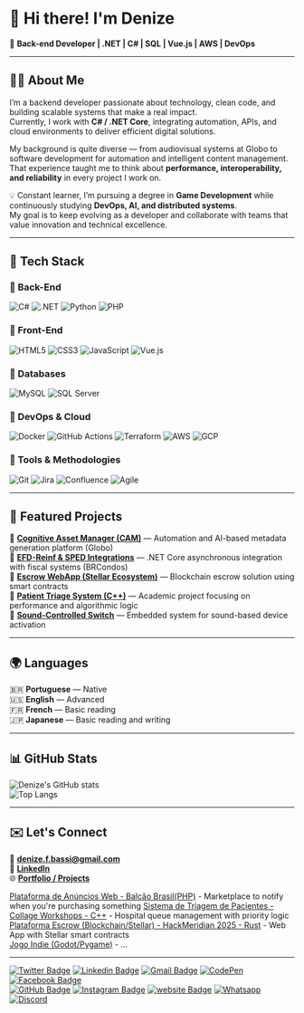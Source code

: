 # 👋 Hi there! I'm Denize  

🎯 **Back-end Developer | .NET | C# | SQL | Vue.js | AWS | DevOps**

---

## 👩‍💻 About Me  

I’m a backend developer passionate about technology, clean code, and building scalable systems that make a real impact.  
Currently, I work with **C# / .NET Core**, integrating automation, APIs, and cloud environments to deliver efficient digital solutions.  

My background is quite diverse — from audiovisual systems at Globo to software development for automation and intelligent content management.  
That experience taught me to think about **performance, interoperability, and reliability** in every project I work on.  

💡 Constant learner, I’m pursuing a degree in **Game Development** while continuously studying **DevOps, AI, and distributed systems**.  
My goal is to keep evolving as a developer and collaborate with teams that value innovation and technical excellence.  

---

## 🧠 Tech Stack

### 🔹 Back-End  
![C#](https://img.shields.io/badge/C%23-239120?style=for-the-badge&logo=c-sharp&logoColor=white)
![.NET](https://img.shields.io/badge/.NET-512BD4?style=for-the-badge&logo=dotnet&logoColor=white)
![Python](https://img.shields.io/badge/Python-3776AB?style=for-the-badge&logo=python&logoColor=white)
![PHP](https://img.shields.io/badge/PHP-777BB4?style=for-the-badge&logo=php&logoColor=white)

### 🔹 Front-End  
![HTML5](https://img.shields.io/badge/HTML5-E34F26?style=for-the-badge&logo=html5&logoColor=white)
![CSS3](https://img.shields.io/badge/CSS3-1572B6?style=for-the-badge&logo=css3&logoColor=white)
![JavaScript](https://img.shields.io/badge/JavaScript-F7DF1E?style=for-the-badge&logo=javascript&logoColor=black)
![Vue.js](https://img.shields.io/badge/Vue.js-35495E?style=for-the-badge&logo=vue.js&logoColor=4FC08D)

### 🔹 Databases  
![MySQL](https://img.shields.io/badge/MySQL-4479A1?style=for-the-badge&logo=mysql&logoColor=white)
![SQL Server](https://img.shields.io/badge/SQL%20Server-CC2927?style=for-the-badge&logo=microsoftsqlserver&logoColor=white)

### 🔹 DevOps & Cloud  
![Docker](https://img.shields.io/badge/Docker-2496ED?style=for-the-badge&logo=docker&logoColor=white)
![GitHub Actions](https://img.shields.io/badge/GitHub_Actions-2088FF?style=for-the-badge&logo=github-actions&logoColor=white)
![Terraform](https://img.shields.io/badge/Terraform-623CE4?style=for-the-badge&logo=terraform&logoColor=white)
![AWS](https://img.shields.io/badge/AWS-232F3E?style=for-the-badge&logo=amazonaws&logoColor=white)
![GCP](https://img.shields.io/badge/GCP-4285F4?style=for-the-badge&logo=googlecloud&logoColor=white)

### 🔹 Tools & Methodologies  
![Git](https://img.shields.io/badge/Git-F05032?style=for-the-badge&logo=git&logoColor=white)
![Jira](https://img.shields.io/badge/Jira-0052CC?style=for-the-badge&logo=jira&logoColor=white)
![Confluence](https://img.shields.io/badge/Confluence-172B4D?style=for-the-badge&logo=confluence&logoColor=white)
![Agile](https://img.shields.io/badge/Agile-007ACC?style=for-the-badge&logo=scrumalliance&logoColor=white)

---

## 🚀 Featured Projects  

🔹 [**Cognitive Asset Manager (CAM)**](#) — Automation and AI-based metadata generation platform (Globo)  
🔹 [**EFD-Reinf & SPED Integrations**](#) — .NET Core asynchronous integration with fiscal systems (BRCondos)  
🔹 [**Escrow WebApp (Stellar Ecosystem)**](#) — Blockchain escrow solution using smart contracts  
🔹 [**Patient Triage System (C++)**](#) — Academic project focusing on performance and algorithmic logic  
🔹 [**Sound-Controlled Switch**](#) — Embedded system for sound-based device activation  

---

## 🌍 Languages  

🇧🇷 **Portuguese** — Native  
🇺🇸 **English** — Advanced  
🇫🇷 **French** — Basic reading  
🇯🇵 **Japanese** — Basic reading and writing  

---

## 📊 GitHub Stats  

![Denize's GitHub stats](https://github-readme-stats.vercel.app/api?username=debafig&hide=contribs&count_private=true&show_icons=true)   
![Top Langs](https://github-readme-stats.vercel.app/api/top-langs/?username=debafig&layout=compact&hide=css)

---

## ✉️ Let's Connect  

📧 **denize.f.bassi@gmail.com**  
💼 [**LinkedIn**](https://www.linkedin.com/in/denizebassi/)  
🌐 [**Portfolio / Projects**](https://github.com/DeBaFig?tab=repositories)

[Plataforma de Anúncios Web - Balcão Brasil(PHP)](https://github.com/DeBaFig/ProjetoEntra21-22-PHP) - Marketplace to notify when you're purchasing something
[Sistema de Triagem de Pacientes - Collage Workshops - C++](https://github.com/DeBaFig/2nd-term) - Hospital queue management with priority logic  
[Plataforma Escrow (Blockchain/Stellar) - HackMeridian 2025 - Rust](https://github.com/DeBaFig/meridian_delivery_project) - Web App with Stellar smart contracts  
[Jogo Indie (Godot/Pygame)](#) - ...

<hr>  

[![Twitter Badge](https://img.shields.io/badge/Twitter-1DA1F2?style=for-the-badge&logo=twitter&logoColor=white)](https://twitter.com/Dbassi91)  [![Linkedin Badge](https://img.shields.io/badge/LinkedIn-0077B5?style=for-the-badge&logo=linkedin&logoColor=white)](https://www.linkedin.com/in/dbfigueiredo/)   [![Gmail Badge](	https://img.shields.io/badge/Gmail-D14836?style=for-the-badge&logo=gmail&logoColor=white)](mailto:denize.f.bassi@gmail.com)   [![CodePen](https://img.shields.io/badge/Codepen-000000?style=for-the-badge&logo=codepen&logoColor=white)](https://codepen.io/debafig)   [![Facebook Badge](https://img.shields.io/badge/Facebook-1877F2?style=for-the-badge&logo=facebook&logoColor=white)](https://www.facebook.com/d.bassi91/)  
[![GitHub Badge](https://img.shields.io/badge/GitHub-100000?style=for-the-badge&logo=github&logoColor=white)](https://github.com/DeBaFig)   [![Instagram Badge](https://img.shields.io/badge/Instagram-E4405F?style=for-the-badge&logo=instagram&logoColor=white)](https://www.instagram.com/bassidenize/)   [![website Badge](https://img.shields.io/badge/website-000000?style=for-the-badge&logo=About.me&logoColor=white)](https://debafig.github.io/me/)   [![Whatsapp](https://img.shields.io/badge/WhatsApp-25D366?style=for-the-badge&logo=whatsapp&logoColor=white)](https://whatsa.me/5547988184372)  [![Discord](https://img.shields.io/badge/DeBaFig%235875-%237289DA.svg?style=for-the-badge&logo=discord&logoColor=white)](https://discordapp.com/users/DeBaFig#5875)  

